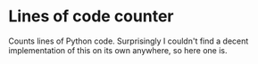 # Lines of code counter
Counts lines of Python code. Surprisingly I couldn't find a decent implementation of this on its own anywhere, so here one is.
